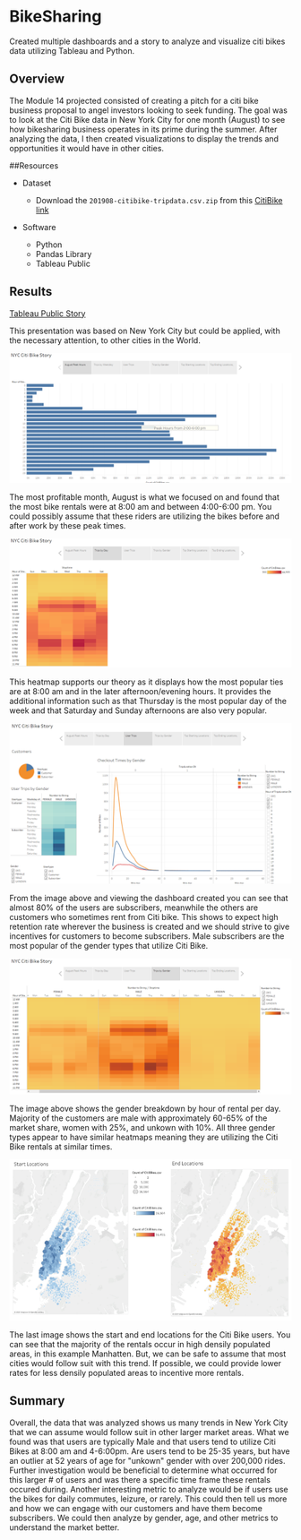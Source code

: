 # BikeSharing

Created multiple dashboards and a story to analyze and visualize citi bikes data utilizing Tableau and Python.

## Overview

The Module 14 projected consisted of creating a pitch for a citi bike business proposal to angel investors looking to seek funding.  The goal was to look at the Citi Bike data in New York City for one month (August) to see how bikesharing business operates in its prime during the summer.  After analyzing the data, I then created visualizations to display the trends and opportunities it would have in other cities.

##Resources

- Dataset
  - Download the `201908-citibike-tripdata.csv.zip` from this [CitiBike link](https://s3.amazonaws.com/tripdata/index.html)

- Software
  - Python
  - Pandas Library
  - Tableau Public

## Results
[Tableau Public Story](https://public.tableau.com/app/profile/zach.diercks/viz/Module14Challenge-CitiBike_16568702035020/NYCCitiBikeStory)

This presentation was based on New York City but could be applied, with the necessary attention, to other cities in the World.

![webpage](https://github.com/diercz/bikesharing/blob/main/Images/Rides%20Per%20Hour.png)

The most profitable month, August is what we focused on and found that the most bike rentals were at 8:00 am and between 4:00-6:00 pm.  You could possibly assume that these riders are utilizing the bikes before and after work by these peak times.  

![webpage](https://github.com/diercz/bikesharing/blob/main/Images/Rides%20Per%20Day.png)

This heatmap supports our theory as it displays how the most popular ties are at 8:00 am and in the later afternoon/evening hours.  It provides the additional information such as that Thursday is the most popular day of the week and that Saturday and Sunday afternoons are also very popular.

![webpage](https://github.com/diercz/bikesharing/blob/main/Images/user%20trips.png)

From the image above and viewing the dashboard created you can see that almost 80% of the users are subscribers, meanwhile the others are customers who sometimes rent from Citi bike.  This shows to expect high retention rate wherever the business is created and we should strive to give incentives for customers to become subscribers.  Male subscribers are the most popular of the gender types that utilize Citi Bike.  

![webpage](https://github.com/diercz/bikesharing/blob/main/Images/Trips%20by%20gender.png)

The image above shows the gender breakdown by hour of rental per day.  Majority of the customers are male with approximately 60-65% of the market share, women with 25%, and unkown with 10%.  All three gender types appear to have similar heatmaps meaning they are utilizing the Citi Bike rentals at similar times.

![webpage](https://github.com/diercz/bikesharing/blob/main/Images/Start_End%20locations.png)

The last image shows the start and end locations for the Citi Bike users.  You can see that the majority of the rentals occur in high densily populated areas, in this example Manhatten.  But, we can be safe to assume that most cities would follow suit with this trend.   If possible, we could provide lower rates for less densily populated areas to incentive more rentals.  

## Summary 

Overall, the data that was analyzed shows us many trends in New York City that we can assume would follow suit in other larger market areas.  What we found was that users are typically Male and that users tend to utilize Citi Bikes at 8:00 am and 4-6:00pm.  Are users tend to be 25-35 years, but have an outlier at 52 years of age for "unkown" gender with over 200,000 rides.  Further investigation would be beneficial to determine what occurred for this larger # of users and was there a specific time frame these rentals occured during.  Another interesting metric to analyze would be if users use the bikes for daily commutes, leizure, or rarely.  This could then tell us more and how we can engage with our customers and have them become subscribers.  We could then analyze by gender, age, and other metrics to understand the market better.  